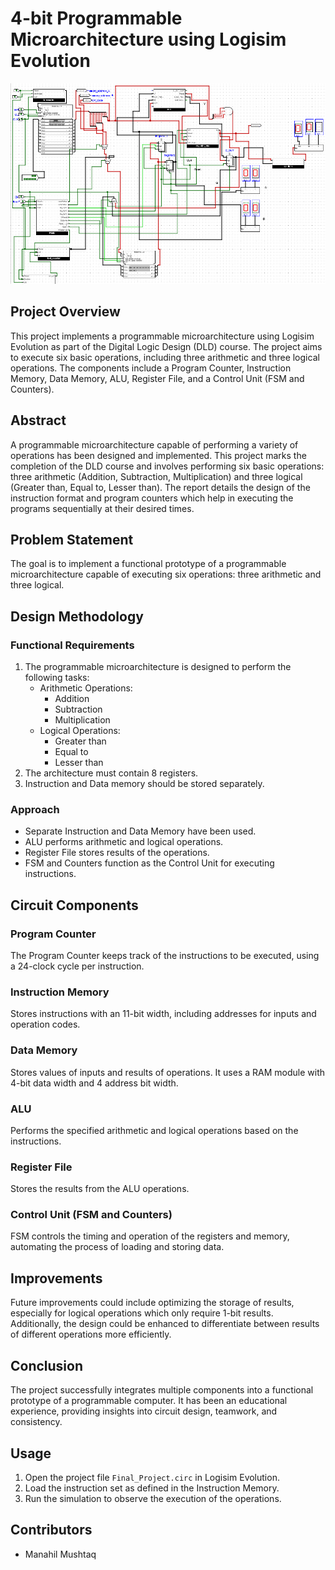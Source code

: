# 4-bit Programmable Microarchitecture using Logisim Evolution

![CPU Image](https://github.com/Manahil-04/4-bit-Programmable-Microarchitecture/blob/17f56d79cc923720a2bb7ba0dd1898ee17ce8f27/4-bit%20CPU.png)


## Project Overview

This project implements a programmable microarchitecture using Logisim Evolution as part of the Digital Logic Design (DLD) course. The project aims to execute six basic operations, including three arithmetic and three logical operations. The components include a Program Counter, Instruction Memory, Data Memory, ALU, Register File, and a Control Unit (FSM and Counters).

## Abstract

A programmable microarchitecture capable of performing a variety of operations has been designed and implemented. This project marks the completion of the DLD course and involves performing six basic operations: three arithmetic (Addition, Subtraction, Multiplication) and three logical (Greater than, Equal to, Lesser than). The report details the design of the instruction format and program counters which help in executing the programs sequentially at their desired times.

## Problem Statement

The goal is to implement a functional prototype of a programmable microarchitecture capable of executing six operations: three arithmetic and three logical.

## Design Methodology

### Functional Requirements
1. The programmable microarchitecture is designed to perform the following tasks:
   - Arithmetic Operations:
     - Addition
     - Subtraction
     - Multiplication
   - Logical Operations:
     - Greater than
     - Equal to
     - Lesser than
2. The architecture must contain 8 registers.
3. Instruction and Data memory should be stored separately.

### Approach
- Separate Instruction and Data Memory have been used.
- ALU performs arithmetic and logical operations.
- Register File stores results of the operations.
- FSM and Counters function as the Control Unit for executing instructions.

## Circuit Components

### Program Counter
The Program Counter keeps track of the instructions to be executed, using a 24-clock cycle per instruction.

### Instruction Memory
Stores instructions with an 11-bit width, including addresses for inputs and operation codes.

### Data Memory
Stores values of inputs and results of operations. It uses a RAM module with 4-bit data width and 4 address bit width.

### ALU
Performs the specified arithmetic and logical operations based on the instructions.

### Register File
Stores the results from the ALU operations.

### Control Unit (FSM and Counters)
FSM controls the timing and operation of the registers and memory, automating the process of loading and storing data.

## Improvements

Future improvements could include optimizing the storage of results, especially for logical operations which only require 1-bit results. Additionally, the design could be enhanced to differentiate between results of different operations more efficiently.

## Conclusion

The project successfully integrates multiple components into a functional prototype of a programmable computer. It has been an educational experience, providing insights into circuit design, teamwork, and consistency.

## Usage

1. Open the project file `Final_Project.circ` in Logisim Evolution.
2. Load the instruction set as defined in the Instruction Memory.
3. Run the simulation to observe the execution of the operations.

## Contributors

- Manahil Mushtaq

